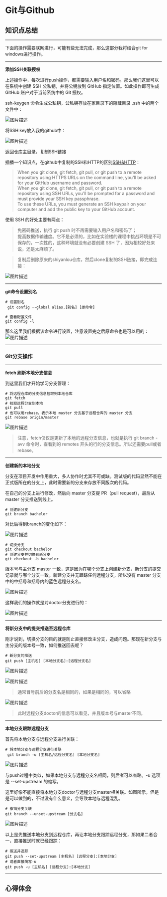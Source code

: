 ﻿# Git与Github

## 知识点总结


****

下面的操作需要联网进行，可能有些无法完成，那么这部分我将结合git for windows进行操作。

****
**添加SSH关联授权**

上述操作中，每次进行push操作，都需要输入用户名和密码。那么我们这里可以在系统中创建 SSH 公私钥，并将公钥放到 GitHub 指定位置。如此操作即可生成 GitHub 账户对于当前系统中的 Git 授权。

ssh-keygen 命令生成公私钥，公私钥存放在家目录下的隐藏目录 .ssh 中的两个文件中：

![图片描述](https://dn-simplecloud.shiyanlou.com/courses/uid1079862-20190703-1562085783952)

将SSH key放入我的github中：

![图片描述](https://dn-simplecloud.shiyanlou.com/courses/uid1079862-20190703-1562140004674)

返回仓库主目录，复制SSH链接

插播一个知识点，在github中复制的SSH和HTTP的区别[SSH&HTTP](https://help.github.com/en/articles/which-remote-url-should-i-use)：   
> When you git clone, git fetch, git pull, or git push to a remote repository using HTTPS URLs on the command line, you'll be asked for your GitHub username and password.   
> When you git clone, git fetch, git pull, or git push to a remote repository using SSH URLs, you'll be prompted for a password and must provide your SSH key passphrase.  
> To use these URLs, you must generate an SSH keypair on your computer and add the public key to your GitHub account. 

使用 SSH 的好处主要有两点：

> 免密码推送，执行 git push 时不再需要输入用户名和密码了；  
> 提高数据传输速度。它不是必须的，比如在实验楼的课程中挑战环境是不可保存的，一次性的，这种环境就没有必要创建 SSH 了，因为相较好处来说，还是太麻烦了。

> 复制后删除原来的shiyanlou仓库，然后clone复制的SSH链接，即完成连接：

![图片描述](https://dn-simplecloud.shiyanlou.com/courses/uid1079862-20190703-1562141307293)

****
**git命令设置别名**

```
# 设置别名
 git config --global alias.[别名] [原命令]

# 查看配置文件
git config -l
```

那么这里我们根据该命令进行设置，注意设置完之后原命令也是可以用的：  
![图片描述](https://dn-simplecloud.shiyanlou.com/courses/uid1079862-20190703-1562142409491)

****
### Git分支操作
****
**fetch 刷新本地分支信息**

到这里我们才开始学习分支管理：

```
# 将远程仓库的分支信息拉取到本地仓库
git fetch
# 拉取远程分支到本地
git pull
# 也可以用rebase，表示本地 master 分支基于远程仓库的 master 分支
git rebase origin/master
```

![图片描述](https://dn-simplecloud.shiyanlou.com/courses/uid1079862-20190703-1562143349699)

> 注意，fetch仅仅是更新了本地的远程分支信息，也就是执行 git branch -avv 命令时，查看到的 remotes 开头的行的分支信息。所以还需要pull或者rebase。

****
**创建新的本地分支**

分支在项目开发中作用重大，多人协作时尤其不可或缺。测试版的代码显然不能在正式版所在的分支上，此时需要新的分支来存放不同版次的代码。

在自己的分支上进行修改，然后向 master 分支提 PR（pull request），最后从 master 分支推送到线上。

```
# 创建新分支
git branch bachelor
```

对比后得到branch的变化如下：

![图片描述](https://dn-simplecloud.shiyanlou.com/courses/uid1079862-20190703-1562143748399)

```
# 切换分支
git checkout bachelor
# 创建分支并切换到新分支
git checkout -b bachelor
```

版本号与主分支 master 一致，这是因为在哪个分支上创建新分支，新分支的提交记录就与哪个分支一致。新建分支并无跟踪任何远程分支，所以没有 master 分支中的中括号和括号内的蓝色远程分支名。

![图片描述](https://dn-simplecloud.shiyanlou.com/courses/uid1079862-20190703-1562144056676)

这样我们的操作就是对doctor分支进行的：

![图片描述](https://dn-simplecloud.shiyanlou.com/courses/uid1079862-20190703-1562144180319)

****
**将新分支中的提交推送至远程仓库**

刚才说到，切换分支的目的就是防止直接修改主分支，造成问题。那现在新分支与主分支的版本号一致，如何推送回去呢？

```
# 新分支的推送
git push [主机名] [本地分支名]:[远程分支名]
```
![图片描述](https://dn-simplecloud.shiyanlou.com/courses/uid1079862-20190703-1562144907968)

![图片描述](https://dn-simplecloud.shiyanlou.com/courses/uid1079862-20190703-1562144931975)

> 通常冒号前后的分支名是相同的，如果是相同的，可以省略

![图片描述](https://dn-simplecloud.shiyanlou.com/courses/uid1079862-20190703-1562145075324)

> 此时远程分支doctor的信息可以看见，并且版本号与master不同。

****
**本地分支跟踪远程分支**

首先将本地分支与远程分支进行关联：

```
# 将本地分支与远程分支进行关联
 git branch -u [主机名/远程分支名] [本地分支名]
```

![图片描述](https://dn-simplecloud.shiyanlou.com/courses/uid1079862-20190703-1562147608391)

与push过程中类似，如果本地分支与远程分支名相同，则后者可以省略。-u 选项是 --set-upstream 的缩写。

这里好像不能直接将本地分支doctor与远程分支master相关联。如图所示，但是是可以做到的，不过没有什么意义，会导致本地与远程混乱。

```
# 撤销分支关联
git branch --unset-upstream [分支名]
```

![图片描述](https://dn-simplecloud.shiyanlou.com/courses/uid1079862-20190703-1562148002164)

以上是先推送本地分支到远程仓库，再让本地分支跟踪远程分支，那如果二者合一，直接推送时就已经跟踪：

```
# 推送并追踪
git push --set-upstream [主机名] [远程分支]:[本地分支] 
# 或者直接简写-u
git push -u [主机名] [远程分支]:[本地分支] 
```

****



## 心得体会









